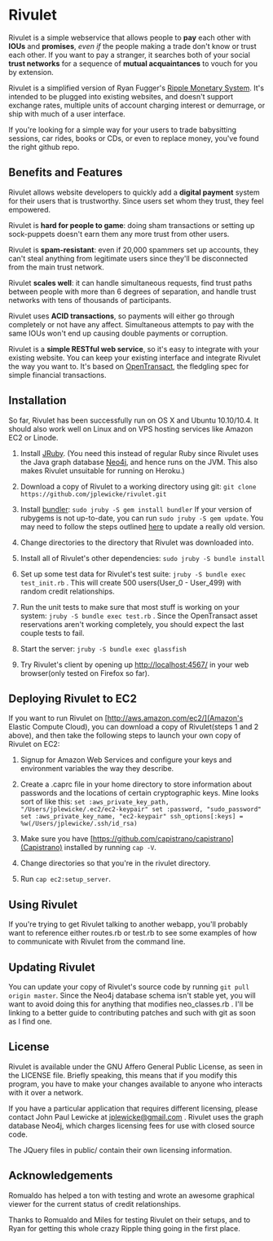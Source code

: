 # Rivulet

Rivulet is a simple webservice that allows people to **pay** each other with **IOUs** and **promises**, _even if_ the people making a trade don't know or trust each other. If you want to pay a stranger, it searches both of your social **trust networks** for a sequence of **mutual acquaintances** to vouch for you by extension.

Rivulet is a simplified version of Ryan Fugger's [Ripple Monetary System](http://ripple-project.org).  It's intended to be plugged into existing websites, and doesn't support exchange rates, multiple units of account charging interest or demurrage, or ship with much of a user interface.

If you're looking for a simple way for your users to trade babysitting sessions, car rides, books or CDs, or even to replace money, you've found the right github repo.

## Benefits and Features

Rivulet allows website developers to quickly add a **digital payment** system for their users that is trustworthy.  Since users set whom they trust, they feel empowered.  

Rivulet is **hard for people to game**: doing sham transactions or setting up sock-puppets doesn't earn them any more trust from other users.

Rivulet is **spam-resistant**: even if 20,000 spammers set up accounts, they can't steal anything from legitimate users since they'll be disconnected from the main trust network.

Rivulet **scales well**: it can handle simultaneous requests, find trust paths between people with more than 6 degrees of separation, and handle trust networks with tens of thousands of participants.

Rivulet uses **ACID transactions**, so payments will either go through completely or not have any affect.  Simultaneous attempts to pay with the same IOUs won't end up causing double payments or corruption.

Rivulet is a **simple RESTful web service**, so it's easy to integrate with your existing website.  You can keep your existing interface and integrate Rivulet the way you want to. It's based on [OpenTransact](http://opentransact.org "OpenTransact"), the fledgling spec for simple financial transactions.

## Installation

So far, Rivulet has been successfully run on OS X and Ubuntu 10.10/10.4. It should also work well on Linux and on VPS hosting services like Amazon EC2 or Linode.

1. Install [JRuby](http://www.jruby.org/).  (You need this instead of regular Ruby since Rivulet uses the Java graph database [Neo4j](http://neo4j.org), and hence runs on the JVM. This also makes Rivulet unsuitable for running on Heroku.)

2. Download a copy of Rivulet to a working directory using git:
`git clone https://github.com/jplewicke/rivulet.git`

3. Install [bundler](http://gembundler.com/):
`sudo jruby -S gem install bundler`   If your version of rubygems is not up-to-date, you can run `sudo jruby -S gem update`.  You may need to follow the steps outlined [here](http://forums.aptana.com/viewtopic.php?t=7652) to update a really old version.

4. Change directories to the directory that Rivulet was downloaded into.

5. Install all of Rivulet's other dependencies:
`sudo jruby -S bundle install`

6. Set up some test data for Rivulet's test suite: `jruby -S bundle exec test_init.rb` .  This will create 500 users(User\_0 - User\_499) with random credit relationships.

7. Run the unit tests to make sure that most stuff is working on your system:
`jruby -S bundle exec test.rb`  .  Since the OpenTransact asset reservations aren't working completely, you should expect the last couple tests to fail.

8. Start the server:
`jruby -S bundle exec glassfish`

9. Try Rivulet's client by opening up [http://localhost:4567/](http://localhost:4567/) in your web browser(only tested on Firefox so far).

## Deploying Rivulet to EC2

If you want to run Rivulet on [http://aws.amazon.com/ec2/](Amazon's Elastic Compute Cloud), you can download a copy of Rivulet(steps 1 and 2 above), and then take the following steps to launch your own copy of Rivulet on EC2:

1. Signup for Amazon Web Services and configure your keys and environment variables the way they describe.

2. Create a .caprc file in your home directory to store information about passwords and the locations of certain cryptographic keys.  Mine looks sort of like this:
`set :aws_private_key_path, "/Users/jplewicke/.ec2/ec2-keypair"
set :password, "sudo_password"
set :aws_private_key_name, "ec2-keypair"
ssh_options[:keys] = %w(/Users/jplewicke/.ssh/id_rsa)`

3. Make sure you have [https://github.com/capistrano/capistrano](Capistrano) installed by running `cap -V`.

4. Change directories so that you're in the rivulet directory.

5. Run `cap ec2:setup_server`.

## Using Rivulet

If you're trying to get Rivulet talking to another webapp, you'll probably want to reference either routes.rb or test.rb to see some examples of how to communicate with Rivulet from the command line.

## Updating Rivulet

You can update your copy of Rivulet's source code by running `git pull origin master`.  Since the Neo4j database schema isn't stable yet, you will want to avoid doing this for anything that modifies neo_classes.rb .  I'll be linking to a better guide to contributing patches and such with git as soon as I find one.

## License

Rivulet is available under the GNU Affero General Public License, as seen in the LICENSE file.  Briefly speaking, this means that if you modify this program, you have to make your changes available to anyone who interacts with it over a network. 

If you have a particular application that requires different licensing, please contact John Paul Lewicke at jplewicke@gmail.com .  Rivulet uses the graph database Neo4j, which charges licensing fees for use with closed source code.

The JQuery files in public/ contain their own licensing information.

## Acknowledgements

Romualdo has helped a ton with testing and wrote an awesome graphical viewer for the current status of credit relationships.

Thanks to Romualdo and Miles for testing Rivulet on their setups, and to Ryan for getting this whole crazy Ripple thing going in the first place.